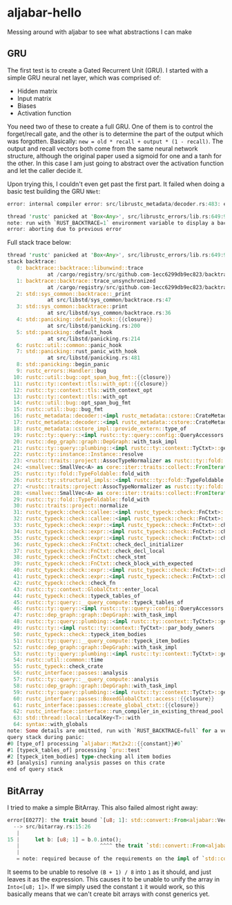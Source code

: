 # aljabar-hello
Messing around with aljabar to see what abstractions I can make

## GRU

The first test is to create a Gated Recurrent Unit (GRU). I started with a simple GRU neural net layer, which was comprised of:

- Hidden matrix
- Input matrix
- Biases
- Activation function

You need two of these to create a full GRU. One of them is to control the forget/recall gate, and the other is to determine the part of the output which was forgotten. Basically: `new = old * recall + output * (1 - recall)`. The output and recall vectors both come from the same neural network structure, although the original paper used a sigmoid for one and a tanh for the other. In this case I am just going to abstract over the activation function and let the caller decide it.

Upon trying this, I couldn't even get past the first part. It failed when doing a basic test building the GRU `NNet`:

```rust
error: internal compiler error: src/librustc_metadata/decoder.rs:483: entry: id not found: DefIndex(327) in crate aljabar with number 15

thread 'rustc' panicked at 'Box<Any>', src/librustc_errors/lib.rs:649:9
note: run with `RUST_BACKTRACE=1` environment variable to display a backtrace.
error: aborting due to previous error
```

Full stack trace below:

```rust
thread 'rustc' panicked at 'Box<Any>', src/librustc_errors/lib.rs:649:9
stack backtrace:
   0: backtrace::backtrace::libunwind::trace
             at /cargo/registry/src/github.com-1ecc6299db9ec823/backtrace-0.3.29/src/backtrace/libunwind.rs:88
   1: backtrace::backtrace::trace_unsynchronized
             at /cargo/registry/src/github.com-1ecc6299db9ec823/backtrace-0.3.29/src/backtrace/mod.rs:66
   2: std::sys_common::backtrace::_print
             at src/libstd/sys_common/backtrace.rs:47
   3: std::sys_common::backtrace::print
             at src/libstd/sys_common/backtrace.rs:36
   4: std::panicking::default_hook::{{closure}}
             at src/libstd/panicking.rs:200
   5: std::panicking::default_hook
             at src/libstd/panicking.rs:214
   6: rustc::util::common::panic_hook
   7: std::panicking::rust_panic_with_hook
             at src/libstd/panicking.rs:481
   8: std::panicking::begin_panic
   9: rustc_errors::Handler::bug
  10: rustc::util::bug::opt_span_bug_fmt::{{closure}}
  11: rustc::ty::context::tls::with_opt::{{closure}}
  12: rustc::ty::context::tls::with_context_opt
  13: rustc::ty::context::tls::with_opt
  14: rustc::util::bug::opt_span_bug_fmt
  15: rustc::util::bug::bug_fmt
  16: rustc_metadata::decoder::<impl rustc_metadata::cstore::CrateMetadata>::entry
  17: rustc_metadata::decoder::<impl rustc_metadata::cstore::CrateMetadata>::get_type
  18: rustc_metadata::cstore_impl::provide_extern::type_of
  19: rustc::ty::query::<impl rustc::ty::query::config::QueryAccessors for rustc::ty::query::queries::type_of>::compute
  20: rustc::dep_graph::graph::DepGraph::with_task_impl
  21: rustc::ty::query::plumbing::<impl rustc::ty::context::TyCtxt>::get_query
  22: rustc::ty::instance::Instance::resolve
  23: <rustc::traits::project::AssocTypeNormalizer as rustc::ty::fold::TypeFolder>::fold_const
  24: <smallvec::SmallVec<A> as core::iter::traits::collect::FromIterator<<A as smallvec::Array>::Item>>::from_iter
  25: rustc::ty::fold::TypeFoldable::fold_with
  26: rustc::ty::structural_impls::<impl rustc::ty::fold::TypeFoldable for &rustc::ty::TyS>::super_fold_with
  27: <rustc::traits::project::AssocTypeNormalizer as rustc::ty::fold::TypeFolder>::fold_ty
  28: <smallvec::SmallVec<A> as core::iter::traits::collect::FromIterator<<A as smallvec::Array>::Item>>::from_iter
  29: rustc::ty::fold::TypeFoldable::fold_with
  30: rustc::traits::project::normalize
  31: rustc_typeck::check::callee::<impl rustc_typeck::check::FnCtxt>::confirm_builtin_call
  32: rustc_typeck::check::callee::<impl rustc_typeck::check::FnCtxt>::check_call
  33: rustc_typeck::check::expr::<impl rustc_typeck::check::FnCtxt>::check_expr_with_expectation_and_needs
  34: rustc_typeck::check::expr::<impl rustc_typeck::check::FnCtxt>::check_expr_struct
  35: rustc_typeck::check::expr::<impl rustc_typeck::check::FnCtxt>::check_expr_with_expectation_and_needs
  36: rustc_typeck::check::FnCtxt::check_decl_initializer
  37: rustc_typeck::check::FnCtxt::check_decl_local
  38: rustc_typeck::check::FnCtxt::check_stmt
  39: rustc_typeck::check::FnCtxt::check_block_with_expected
  40: rustc_typeck::check::expr::<impl rustc_typeck::check::FnCtxt>::check_expr_with_expectation_and_needs
  41: rustc_typeck::check::expr::<impl rustc_typeck::check::FnCtxt>::check_return_expr
  42: rustc_typeck::check::check_fn
  43: rustc::ty::context::GlobalCtxt::enter_local
  44: rustc_typeck::check::typeck_tables_of
  45: rustc::ty::query::__query_compute::typeck_tables_of
  46: rustc::ty::query::<impl rustc::ty::query::config::QueryAccessors for rustc::ty::query::queries::typeck_tables_of>::compute
  47: rustc::dep_graph::graph::DepGraph::with_task_impl
  48: rustc::ty::query::plumbing::<impl rustc::ty::context::TyCtxt>::get_query
  49: rustc::ty::<impl rustc::ty::context::TyCtxt>::par_body_owners
  50: rustc_typeck::check::typeck_item_bodies
  51: rustc::ty::query::__query_compute::typeck_item_bodies
  52: rustc::dep_graph::graph::DepGraph::with_task_impl
  53: rustc::ty::query::plumbing::<impl rustc::ty::context::TyCtxt>::get_query
  54: rustc::util::common::time
  55: rustc_typeck::check_crate
  56: rustc_interface::passes::analysis
  57: rustc::ty::query::__query_compute::analysis
  58: rustc::dep_graph::graph::DepGraph::with_task_impl
  59: rustc::ty::query::plumbing::<impl rustc::ty::context::TyCtxt>::get_query
  60: rustc_interface::passes::BoxedGlobalCtxt::access::{{closure}}
  61: rustc_interface::passes::create_global_ctxt::{{closure}}
  62: rustc_interface::interface::run_compiler_in_existing_thread_pool
  63: std::thread::local::LocalKey<T>::with
  64: syntax::with_globals
note: Some details are omitted, run with `RUST_BACKTRACE=full` for a verbose backtrace.
query stack during panic:
#0 [type_of] processing `aljabar::Mat2x2::{{constant}}#0`
#1 [typeck_tables_of] processing `gru::test`
#2 [typeck_item_bodies] type-checking all item bodies
#3 [analysis] running analysis passes on this crate
end of query stack
```

## BitArray

I tried to make a simple BitArray. This also failed almost right away:

```rust
error[E0277]: the trait bound `[u8; 1]: std::convert::From<aljabar::Vector<u8, {(B + 7) / 8}>>` is not satisfied
  --> src/bitarray.rs:15:26
   |
15 |     let b: [u8; 1] = b.0.into();
   |                          ^^^^ the trait `std::convert::From<aljabar::Vector<u8, {(B + 7) / 8}>>` is not implemented for `[u8; 1]`
   |
   = note: required because of the requirements on the impl of `std::convert::Into<[u8; 1]>` for `aljabar::Vector<u8, {(B + 7) / 8}>`
```

It seems to be unable to resolve `(B + 1) / 8` into `1` as it should, and just leaves it as the expression. This causes it to be unable to unify the array in `Into<[u8; 1]>`. If we simply used the constant `1` it would work, so this basically means that we can't create bit arrays with const generics yet.